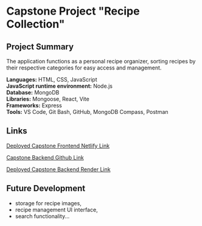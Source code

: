 # Capstone Project "Recipe Collection"

## Project Summary 
The application functions as a personal recipe organizer, sorting recipes by their respective categories for easy access and management.

**Languages:** HTML, CSS, JavaScript  
**JavaScript runtime environment:** Node.js    
**Database:** MongoDB     
**Libraries:** Mongoose, React, Vite    
**Frameworks:** Express    
**Tools:** VS Code, Git Bash, GitHub, MongoDB Compass, Postman    

## Links

[Deployed Capstone Frontend  Netlify Link](<https://amazing-puppy-e188a5.netlify.app/>)  

[Capstone Backend Github Link](<https://github.com/l-rud/recipe-collection-backend>)    

[Deployed Capstone Backend Render Link](<https://recipe-collection-backend.onrender.com/categories>)       

## Future Development
- storage for recipe images,
- recipe management UI interface,
-  search functionality...

